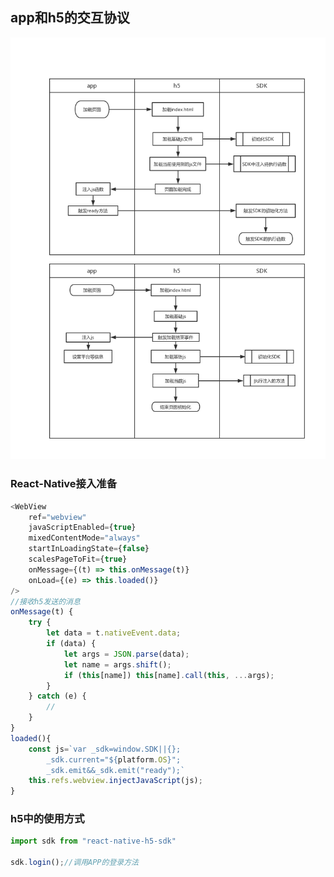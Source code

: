 ## app和h5的交互协议

![](https://raw.githubusercontent.com/cuo9958/react-native-h5-sdk/master/imgs/app.jpg)

### React-Native接入准备

```javascript
<WebView
    ref="webview"
    javaScriptEnabled={true}
    mixedContentMode="always"
    startInLoadingState={false}
    scalesPageToFit={true}
    onMessage={(t) => this.onMessage(t)}
    onLoad={(e) => this.loaded()}
/>
//接收h5发送的消息
onMessage(t) {
    try {
        let data = t.nativeEvent.data;
        if (data) {
            let args = JSON.parse(data);
            let name = args.shift();
            if (this[name]) this[name].call(this, ...args);
        }
    } catch (e) {
        //
    }
}
loaded(){
    const js=`var _sdk=window.SDK||{};
        _sdk.current="${platform.OS}";
        _sdk.emit&&_sdk.emit("ready");`
    this.refs.webview.injectJavaScript(js);
}
```

### h5中的使用方式

```javascript
import sdk from "react-native-h5-sdk"

sdk.login();//调用APP的登录方法
```